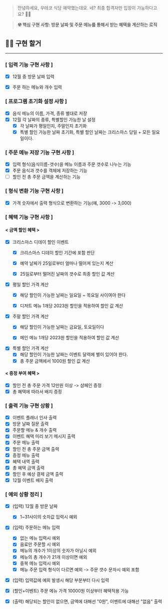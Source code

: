 > 안녕하세요, 우테코 식당 예약했는데요. 네? 최종 합격자만 입장이 가능하다고요? 🤷‍♀️


> <b>☢️ 핵심 구현 사항: 방문 날짜 및 주문 메뉴를 통해서 받는 혜택을 계산하는 로직 </b>


##  🎅🏻 구현 할거

---
### [ 입력 기능 구현 사항 ]

- [x] 12월 중 방문 날짜 입력 
- [x] 주문 하는 메뉴와 개수 입력


### [ 프로그램 초기화 설정 사항 ]

- [x] 음식 메뉴의 이름, 가격, 종류 별대로 저장
- [x] 12월 각 날짜의 종류, 특별할인 가능한 날 설정
  - [x] 각 날짜가 평일인지, 주말인지 초기화
  - [x] 특별 할인 가능한 날짜 초기화, 특별 할인 날짜는 크리스마스 당일 + 모든 일요일이다.

### [ 주문 메뉴 저장 기능 구현 사항 ]

- [x] 입력 형식(음식이름-갯수)을 메뉴 이름과 주문 갯수로 나누는 기능
- [x] 주문 음식과 갯수를 객체에 저장하는 기능
- [ ] 할인 전 총 주문 금액을 계산하는 기능

### [ 형식 변환 기능 구현 사항 ]

- [x] 가격 숫자에서 출력 형식으로 변환하는 기능(예, 3000 -> 3,000)


### [ 혜택 기능 구현 사항 ]

#### < 금액 할인 혜택 >
- [x] 크리스마스 디데이 할인 이벤트
  - [x] 크리스마스 디데이 할인 기간에 포함 판단
  - [x] 예약 날짜가 25일로부터 얼마나 떨어져 있는지 계산
  - [x] 25일로부터 떨어진 날짜의 갯수로 최종 할인 값 계산


- [x] 평일 할인 가격 계산
  - [x] 해당 할인이 가능한 날짜는 일요일 ~ 목요일 사이여야 한다
  - [x] 디저트 메뉴 1개당 2023원 할인을 적용하여 할인 값 계산


- [x] 주말 할인 가격 계산
  - [x] 해당 할인이 가능한 날짜는 금요일, 토요일이다
  - [x] 메인 메뉴 1개당 2023원 할인을 적용하여 할인 값 계산


- [x] 특별 할인 가격 계산
  - [x] 해당 할인이 가능한 날짜는 이벤트 달력에 별이 있어야 한다.
  - [x] 총 주문 금액에서 1000원 할인 값 계산 

#### < 증정 부여 혜택 >
- [x] 할인 전 총 주문 가격 12만원 이상 -> 샴페인 증정
- [x] 총 혜택에 따라서 배지 증정 

### [ 출력 기능 구현 상황 ]
- [x] 이벤트 플래너 인사 출력 
- [x] 방문 날짜 질문 출력 
- [x] 주문할 메뉴 & 개수 출력
- [x] 이벤트 혜택 미리 보기 메시지 출력
- [x] 주문 메뉴 출력
- [x] 할인 전 총 주문 금액 출력
- [x] 증정 메뉴 출력
- [x] 혜택 내역 출력
- [x] 총 혜택 금액 출력
- [x] 할인 후 예상 결제 금액 출력
- [x] 12월 이벤트 배지 출력 

### [ 예외 상황 정리 ]

- [x] (입력) 12월 중 방문 날짜
  - [x] 1~31사이의 숫자값 입력시 예외


- [x] (입력) 주문하는 메뉴 입력
  - [x] 없는 메뉴 입력시 예외
  - [x] 음료만 주문할 시 예외
  - [x] 메뉴의 개수가 1이상의 숫자가 아닐시 예외
  - [x] 메뉴의 총 개수가 21개 이상이면 예외
  - [x] 중복 메뉴 입력시 예외
  - [x] 메뉴 주문 입력 형식이 다르면 예외 -> 주문 갯수 문자시 예외 포함

- [x] (입력) 입력값에 예외 발생시 해당 부분부터 다시 입력

- [x] (할인+이벤트) 주문 메뉴 가격 10000원 이상부터 혜택적용 가능
- [x] (출력) 해당되는 할인이 없으면, 금액에 대해선 "0원", 이벤트에 대해선 "없음" 출력
